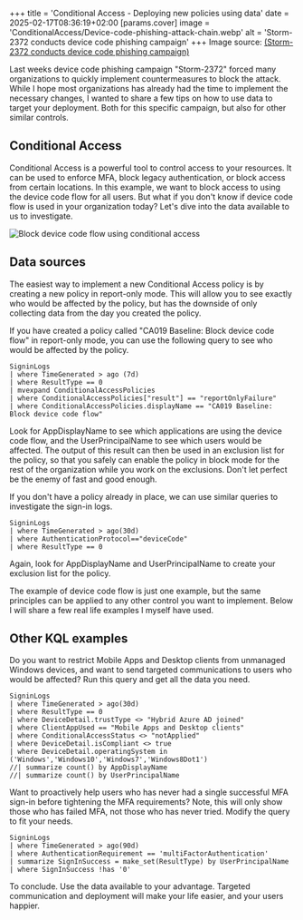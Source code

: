 +++
title = 'Conditional Access - Deploying new policies using data'
date = 2025-02-17T08:36:19+02:00
[params.cover]
  image = 'ConditionalAccess/Device-code-phishing-attack-chain.webp'
  alt = 'Storm-2372 conducts device code phishing campaign'
+++
Image source: [(Storm-2372 conducts device code phishing campaign)](https://www.microsoft.com/en-us/security/blog/2025/02/13/storm-2372-conducts-device-code-phishing-campaign/)

Last weeks device code phishing campaign "Storm-2372" forced many organizations to quickly implement countermeasures to block the attack. While I hope most organizations has already had the time to implement the necessary changes, I wanted to share a few tips on how to use data to target your deployment. Both for this specific campaign, but also for other similar controls.

## Conditional Access

Conditional Access is a powerful tool to control access to your resources. It can be used to enforce MFA, block legacy authentication, or block access from certain locations. In this example, we want to block access to using the device code flow for all users. But what if you don't know if device code flow is used in your organization today? Let's dive into the data available to us to investigate.

![Block device code flow using conditional access](/ConditionalAccess/CABlockdevicecodeflow.png)

## Data sources

The easiest way to implement a new Conditional Access policy is by creating a new policy in report-only mode. This will allow you to see exactly who would be affected by the policy, but has the downside of only collecting data from the day you created the policy.

If you have created a policy called "CA019 Baseline: Block device code flow" in report-only mode, you can use the following query to see who would be affected by the policy.

```KQL
SigninLogs
| where TimeGenerated > ago (7d)
| where ResultType == 0
| mvexpand ConditionalAccessPolicies
| where ConditionalAccessPolicies["result"] == "reportOnlyFailure"
| where ConditionalAccessPolicies.displayName == "CA019 Baseline: Block device code flow"
```

Look for AppDisplayName to see which applications are using the device code flow, and the UserPrincipalName to see which users would be affected. The output of this result can then be used in an exclusion list for the policy, so that you safely can enable the policy in block mode for the rest of the organization while you work on the exclusions. Don't let perfect be the enemy of fast and good enough.

If you don't have a policy already in place, we can use similar queries to investigate the sign-in logs.

```KQL
SigninLogs
| where TimeGenerated > ago(30d)
| where AuthenticationProtocol=="deviceCode"
| where ResultType == 0
```

Again, look for AppDisplayName and UserPrincipalName to create your exclusion list for the policy. 

The example of device code flow is just one example, but the same principles can be applied to any other control you want to implement. Below I will share a few real life examples I myself have used.

## Other KQL examples

Do you want to restrict Mobile Apps and Desktop clients from unmanaged Windows devices, and want to send targeted communications to users who would be affected? Run this query and get all the data you need.

```KQL
SigninLogs
| where TimeGenerated > ago(30d)
| where ResultType == 0
| where DeviceDetail.trustType <> "Hybrid Azure AD joined"
| where ClientAppUsed == "Mobile Apps and Desktop clients"
| where ConditionalAccessStatus <> "notApplied"
| where DeviceDetail.isCompliant <> true
| where DeviceDetail.operatingSystem in ('Windows','Windows10','Windows7','Windows8Dot1')
//| summarize count() by AppDisplayName
//| summarize count() by UserPrincipalName
```

Want to proactively help users who has never had a single successful MFA sign-in before tightening the MFA requirements? Note, this will only show those who has failed MFA, not those who has never tried. Modify the query to fit your needs.

```KQL
SigninLogs
| where TimeGenerated > ago(90d)
| where AuthenticationRequirement == 'multiFactorAuthentication'
| summarize SignInSuccess = make_set(ResultType) by UserPrincipalName
| where SignInSuccess !has '0'
```

To conclude. Use the data available to your advantage. Targeted communication and deployment will make your life easier, and your users happier.